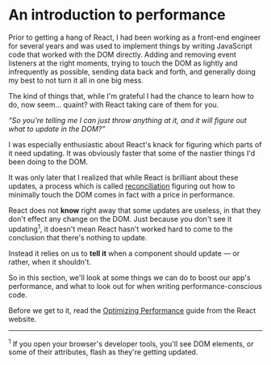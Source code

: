 # An introduction to performance

Prior to getting a hang of React, I had been working as a front-end engineer for several years and was used to implement things by writing JavaScript code that worked with the DOM directly. Adding and removing event listeners at the right moments, trying to touch the DOM as lightly and infrequently as possible, sending data back and forth, and generally doing my best to not turn it all in one big mess.

The kind of things that, while I'm grateful I had the chance to learn how to do, now seem... quaint? with React taking care of them for you.

_“So you're telling me I can just throw anything at it, and it will figure out what to update in the DOM?”_

I was especially enthusiastic about React's knack for figuring which parts of it need updating. It was obviously faster that some of the nastier things I'd been doing to the DOM. 

It was only later that I realized that while React is brilliant about these updates, a process which is called [reconciliation](https://reactjs.org/docs/reconciliation.html) figuring out how to minimally touch the DOM comes in fact with a price in performance. 

React does not __know__ right away that some updates are useless, in that they don't effect any change on the DOM. Just because you don't see it updating<sup>1</sup>, it doesn't mean React hasn't worked hard to come to the conclusion that there's nothing to update.

Instead it relies on us to __tell it__ when a component should update — or rather, when it shouldn't. 

So in this section, we'll look at some things we can do to boost our app's performance, and what to look out for when writing performance-conscious code.

Before we get to it, read the [Optimizing Performance](https://reactjs.org/docs/optimizing-performance.html) guide from the React website.

---

<sup>1</sup> If you open your browser's developer tools, you'll see DOM elements, or some of their attributes, flash as they're getting updated.